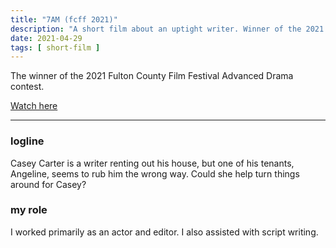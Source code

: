 ```yaml
---
title: "7AM (fcff 2021)"
description: "A short film about an uptight writer. Winner of the 2021 FCFF Advanced Drama contest."
date: 2021-04-29
tags: [ short-film ]
---
```

The winner of the 2021 Fulton County Film Festival Advanced Drama contest.

[Watch here](https://youtu.be/BJC0GNtXLpo)

<hr>

### logline
Casey Carter is a writer renting out his house, but one of his tenants, Angeline, seems to rub him the wrong way. Could she help turn things around for Casey?

### my role
I worked primarily as an actor and editor. I also assisted with script writing.